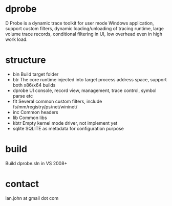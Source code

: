 dprobe
======

D Probe is a dynamic trace toolkit for user mode Windows application, support custom filters, dynamic loading/unloading
of tracing runtime, large volume trace records, conditional filtering in UI, low overhead even in high work load.

structure
=========

+ bin      Build target folder
+ btr      The core runtime injected into target process address space, support both x86/x64 builds
+ dprobe   UI console, record view, management, trace control, symbol parse etc
+ flt      Several common custom filters, include fs/mm/registry/ps/net/wininet/
+ inc      Common headers
+ lib      Common libs
+ kbtr     Empty kernel mode driver, not implement yet
+ sqlite   SQLITE as metadata for configuration purpose

build
=====

Build dprobe.sln in VS 2008+

contact
=======

lan.john at gmail dot com
